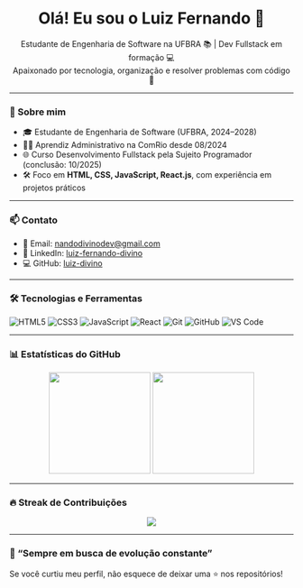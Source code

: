 <h1 align="center">Olá! Eu sou o Luiz Fernando 👋</h1>

<p align="center">
  Estudante de Engenharia de Software na UFBRA 📚 | Dev Fullstack em formação 💻 <br>
  Apaixonado por tecnologia, organização e resolver problemas com código 🚀
</p>

---

### 🧠 Sobre mim

- 🎓 Estudante de Engenharia de Software (UFBRA, 2024–2028)  
- 👨‍💼 Aprendiz Administrativo na ComRio desde 08/2024  
- 🌐 Curso Desenvolvimento Fullstack pela Sujeito Programador (conclusão: 10/2025)  
- 🛠️ Foco em **HTML, CSS, JavaScript, React.js**, com experiência em projetos práticos

---

### 📫 Contato

- 📧 Email: [nandodivinodev@gmail.com](mailto:nandodivinodev@gmail.com)  
- 💼 LinkedIn: [luiz-fernando-divino](https://linkedin.com/in/luiz-fernando-divino-55598435b)  
- 💻 GitHub: [luiz-divino](https://github.com/luiz-divino)

---

### 🛠️ Tecnologias e Ferramentas

![HTML5](https://img.shields.io/badge/-HTML5-E34F26?logo=html5&logoColor=fff&style=flat)
![CSS3](https://img.shields.io/badge/-CSS3-1572B6?logo=css3&logoColor=fff&style=flat)
![JavaScript](https://img.shields.io/badge/-JavaScript-F7DF1E?logo=javascript&logoColor=000&style=flat)
![React](https://img.shields.io/badge/-React-61DAFB?logo=react&logoColor=000&style=flat)
![Git](https://img.shields.io/badge/-Git-F05032?logo=git&logoColor=fff&style=flat)
![GitHub](https://img.shields.io/badge/-GitHub-181717?logo=github&logoColor=fff&style=flat)
![VS Code](https://img.shields.io/badge/-VSCode-007ACC?logo=visual-studio-code&logoColor=fff&style=flat)

---

### 📊 Estatísticas do GitHub

<div align="center">
  <img height="180em" src="https://github-readme-stats.vercel.app/api?username=luiz-divino&show_icons=true&theme=dracula&count_private=true&hide=prs&include_all_commits=true" />
  <img height="180em" src="https://github-readme-stats.vercel.app/api/top-langs/?username=luiz-divino&layout=compact&langs_count=8&theme=dracula"/>
</div>

---

### 🔥 Streak de Contribuições

<p align="center">
  <img src="https://streak-stats.demolab.com?user=luiz-divino&theme=dracula&hide_border=false"/>
</p>

---

### 🚀 “Sempre em busca de evolução constante”

Se você curtiu meu perfil, não esquece de deixar uma ⭐ nos repositórios!

